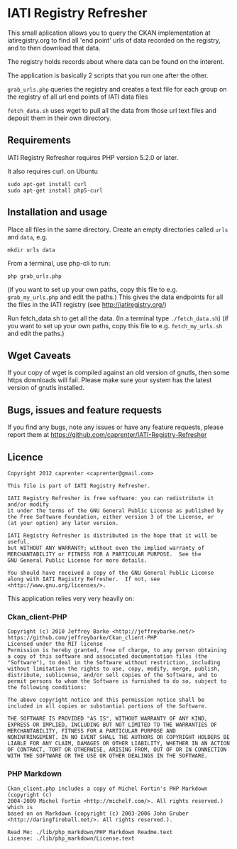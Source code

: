 IATI Registry Refresher
=======================

This small aplication allows you to query the CKAN implementation at iatiregistry.org
to find all 'end point' urls of data recorded on the registry, and to then download that data.

The registry holds records about where data can be found on the interent.

The application is basically 2 scripts that you run one after the other.

`grab_urls.php` 
queries the registry and creates a text file for each group on the registry of all url end points of IATI data files

`fetch_data.sh`
uses wget to pull all the data from those url text files and deposit them in their own directory.



Requirements
------------
IATI Registry Refresher requires PHP version 5.2.0 or later.

It also requires curl.
on Ubuntu 
```
sudo apt-get install curl
sudo apt-get install php5-curl
```


Installation and usage
----------------------

Place all files in the same directory.
Create an empty directories called `urls` and `data`, e.g.
```
mkdir urls data
```

From a terminal, use php-cli to run:
```
php grab_urls.php
```
(if you want to set up your own paths, copy this file to e.g. ` grab_my_urls.php` and edit the paths.)
This gives the data endpoints for all the files in the IATI registry (see 
http://iatiregistry.org/)

Run fetch_data.sh to get all the data.
(In a terminal type `./fetch_data.sh`) 
(if you want to set up your own paths, copy this file to e.g. `fetch_my_urls.sh` and edit the paths.)


Wget Caveats
------------

If your copy of wget is compiled against an old version of gnutls, then some https downloads will fail. Please make sure your system has the latest version of gnutls installed.


Bugs, issues and feature requests
--------------------------------

If you find any bugs, note any issues or have any feature requests, please
report them at https://github.com/caprenter/IATI-Registry-Refresher

Licence
-------

``` 
Copyright 2012 caprenter <caprenter@gmail.com>
     
This file is part of IATI Registry Refresher.
     
IATI Registry Refresher is free software: you can redistribute it and/or modify
it under the terms of the GNU General Public License as published by
the Free Software Foundation, either version 3 of the License, or
(at your option) any later version.
    
IATI Registry Refresher is distributed in the hope that it will be useful,
but WITHOUT ANY WARRANTY; without even the implied warranty of
MERCHANTABILITY or FITNESS FOR A PARTICULAR PURPOSE.  See the
GNU General Public License for more details.
    
You should have received a copy of the GNU General Public License
along with IATI Registry Refresher.  If not, see <http://www.gnu.org/licenses/>.
```

This application relies very very heavily on:

### Ckan_client-PHP
```
Copyright (c) 2010 Jeffrey Barke <http://jeffreybarke.net/>
https://github.com/jeffreybarke/Ckan_client-PHP
Licensed under the MIT license
Permission is hereby granted, free of charge, to any person obtaining
a copy of this software and associated documentation files (the
"Software"), to deal in the Software without restriction, including
without limitation the rights to use, copy, modify, merge, publish,
distribute, sublicense, and/or sell copies of the Software, and to
permit persons to whom the Software is furnished to do so, subject to
the following conditions:

The above copyright notice and this permission notice shall be
included in all copies or substantial portions of the Software.

THE SOFTWARE IS PROVIDED "AS IS", WITHOUT WARRANTY OF ANY KIND,
EXPRESS OR IMPLIED, INCLUDING BUT NOT LIMITED TO THE WARRANTIES OF
MERCHANTABILITY, FITNESS FOR A PARTICULAR PURPOSE AND
NONINFRINGEMENT. IN NO EVENT SHALL THE AUTHORS OR COPYRIGHT HOLDERS BE
LIABLE FOR ANY CLAIM, DAMAGES OR OTHER LIABILITY, WHETHER IN AN ACTION
OF CONTRACT, TORT OR OTHERWISE, ARISING FROM, OUT OF OR IN CONNECTION
WITH THE SOFTWARE OR THE USE OR OTHER DEALINGS IN THE SOFTWARE.
```

### PHP Markdown
```
Ckan_client.php includes a copy of Michel Fortin's PHP Markdown (copyright (c) 
2004-2009 Michel Fortin <http://michelf.com/>. All rights reserved.) which is 
based on on Markdown (copyright (c) 2003-2006 John Gruber 
<http://daringfireball.net/>. All rights reserved.).

Read Me: ./lib/php_markdown/PHP Markdown Readme.text
License: ./lib/php_markdown/License.text
```

